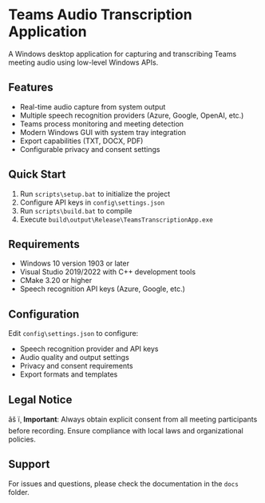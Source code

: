 ﻿# Teams Audio Transcription Application

A Windows desktop application for capturing and transcribing Teams meeting audio using low-level Windows APIs.

## Features

- Real-time audio capture from system output
- Multiple speech recognition providers (Azure, Google, OpenAI, etc.)
- Teams process monitoring and meeting detection
- Modern Windows GUI with system tray integration
- Export capabilities (TXT, DOCX, PDF)
- Configurable privacy and consent settings

## Quick Start

1. Run `scripts\setup.bat` to initialize the project
2. Configure API keys in `config\settings.json`
3. Run `scripts\build.bat` to compile
4. Execute `build\output\Release\TeamsTranscriptionApp.exe`

## Requirements

- Windows 10 version 1903 or later
- Visual Studio 2019/2022 with C++ development tools
- CMake 3.20 or higher
- Speech recognition API keys (Azure, Google, etc.)

## Configuration

Edit `config\settings.json` to configure:
- Speech recognition provider and API keys
- Audio quality and output settings
- Privacy and consent requirements
- Export formats and templates

## Legal Notice

âš ï¸ **Important**: Always obtain explicit consent from all meeting participants before recording. Ensure compliance with local laws and organizational policies.

## Support

For issues and questions, please check the documentation in the `docs` folder.
